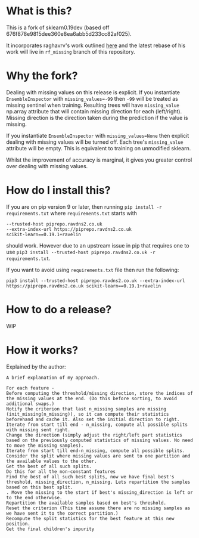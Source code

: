 # What is this?

This is a fork of sklearn0.19dev (based off 676f878e9815dee360e8ea6abb5d233cc82af025).

It incorporates raghavrv's work outlined [here](https://github.com/scikit-learn/scikit-learn/pull/5974)
and the latest rebase of his work will live in `rf_missing` branch of this repository.

# Why the fork?

Dealing with missing values on this release is explicit. If you instantiate
`EnsembleInspector` with `missing_values=-99` then `-99` will be treated as
missing sentinel when training. Resulting trees will have `missing_value`
np.array attribute that will contain missing direction for each (left/right).
Missing direction is the direction taken during the prediction if the value is
missing.

If you instantiate `EnsembleInspector` with `missing_values=None` then explicit
dealing with missing values will be turned off. Each tree's `missing_value`
attribute will be empty. This is equivalent to training on unmodified sklearn.

Whilst the improvement of accuracy is marginal, it gives you greater control
over dealing with missing values.

# How do I install this?

If you are on pip version 9 or later, then running `pip install -r requirements.txt`
where `requirements.txt` starts with

```
--trusted-host piprepo.ravdns2.co.uk
--extra-index-url https://piprepo.ravdns2.co.uk
scikit-learn==0.19.1+ravelin
```

should work. However due to an upstream issue in pip that requires one to use
`pip3 install --trusted-host piprepo.ravdns2.co.uk -r requirements.txt`.

If you want to avoid using `requirements.txt` file then run the following:

`pip3 install --trusted-host piprepo.ravdns2.co.uk --extra-index-url https://piprepo.ravdns2.co.uk scikit-learn==0.19.1+ravelin`

# How to do a release?

WIP

# How it works?

Explained by the author:

```
A brief explanation of my approach.

For each feature -
Before computing the threshold/missing direction, store the indices of the missing values at the end. (Do this before sorting, to avoid additional swaps.)
Notify the criterion that last n_missing samples are missing (init_missing(n_missing)), so it can compute their statistics beforehand and cache it. Also set the initial direction to right.
Iterate from start till end - n_missing, compute all possible splits with missing sent right.
Change the direction (simply adjust the right/left part statistics based on the previously computed statistics of missing values. No need to move the missing samples).
Iterate from start till end-n_missing, compute all possible splits.
Consider the split where missing values are sent to one partition and the available values to the other.
Get the best of all such splits.
Do this for all the non-constant features
Find the best of all such best splits, now we have final best's threshold, missing_direction, n_missing. Lets repartition the samples based on this best split.
. Move the missing to the start if best's missing_direction is left or to the end otherwise.
Repartition the available samples based on best's threshold.
Reset the criterion (This time assume there are no missing samples as we have sent it to the correct partition.)
Recompute the split statistics for the best feature at this new position.
Get the final children's impurity
```
